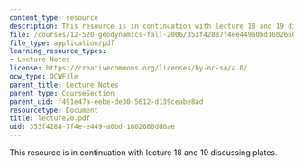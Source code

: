 ```yaml
---
content_type: resource
description: This resource is in continuation with lecture 18 and 19 discussing plates.
file: /courses/12-520-geodynamics-fall-2006/353f42887f4ee449a0bd1602660dd0ae_lecture20.pdf
file_type: application/pdf
learning_resource_types:
- Lecture Notes
license: https://creativecommons.org/licenses/by-nc-sa/4.0/
ocw_type: OCWFile
parent_title: Lecture Notes
parent_type: CourseSection
parent_uid: f491e47a-eebe-de30-5612-d139ceabe8ad
resourcetype: Document
title: lecture20.pdf
uid: 353f4288-7f4e-e449-a0bd-1602660dd0ae
---
```

This resource is in continuation with lecture 18 and 19 discussing plates.